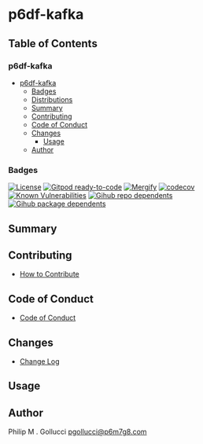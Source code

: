 # p6df-kafka

## Table of Contents


### p6df-kafka
- [p6df-kafka](#p6df-kafka)
  - [Badges](#badges)
  - [Distributions](#distributions)
  - [Summary](#summary)
  - [Contributing](#contributing)
  - [Code of Conduct](#code-of-conduct)
  - [Changes](#changes)
    - [Usage](#usage)
  - [Author](#author)

### Badges

[![License](https://img.shields.io/badge/License-Apache%202.0-yellowgreen.svg)](https://opensource.org/licenses/Apache-2.0)
[![Gitpod ready-to-code](https://img.shields.io/badge/Gitpod-ready--to--code-blue?logo=gitpod)](https://gitpod.io/#https://github.com/p6m7g8/p6df-kafka)
[![Mergify](https://img.shields.io/endpoint.svg?url=https://gh.mergify.io/badges/p6m7g8/p6df-kafka/&style=flat)](https://mergify.io)
[![codecov](https://codecov.io/gh/p6m7g8/p6df-kafka/branch/master/graph/badge.svg?token=14Yj1fZbew)](https://codecov.io/gh/p6m7g8/p6df-kafka)
[![Known Vulnerabilities](https://snyk.io/test/github/p6m7g8/p6df-kafka/badge.svg?targetFile=package.json)](https://snyk.io/test/github/p6m7g8/p6df-kafka?targetFile=package.json)
[![Gihub repo dependents](https://badgen.net/github/dependents-repo/p6m7g8/p6df-kafka)](https://github.com/p6m7g8/p6df-kafka/network/dependents?dependent_type=REPOSITORY)
[![Gihub package dependents](https://badgen.net/github/dependents-pkg/p6m7g8/p6df-kafka)](https://github.com/p6m7g8/p6df-kafka/network/dependents?dependent_type=PACKAGE)

## Summary

## Contributing

- [How to Contribute](CONTRIBUTING.md)

## Code of Conduct

- [Code of Conduct](https://github.com/p6m7g8/.github/blob/master/CODE_OF_CONDUCT.md)

## Changes

- [Change Log](CHANGELOG.md)

## Usage

## Author

Philip M . Gollucci <pgollucci@p6m7g8.com>
